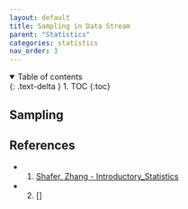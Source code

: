 ```yaml
---
layout: default
title: Sampling in Data Stream
parent: "Statistics"
categories: statistics
nav_order: 3
---
```

<details open markdown="block">
  <summary>
    Table of contents
  </summary>
  {: .text-delta }
1. TOC
{:toc}
</details>

## Sampling

## References

- 1. [Shafer, Zhang - Introductory_Statistics][1]
- 2. []

[1]: <https://stats.libretexts.org/Bookshelves/Introductory_Statistics/Book%3A_Introductory_Statistics_(Shafer_and_Zhang)/03%3A_Basic_Concepts_of_Probability/3.01%3A_Sample_Spaces_Events_and_Their_Probabilities> "Sample Spaces Events and Their Probabilities"
[2]: <https://www.probabilitycourse.com/chapter1/1_3_1_random_experiments.php> "Random Experiments"
